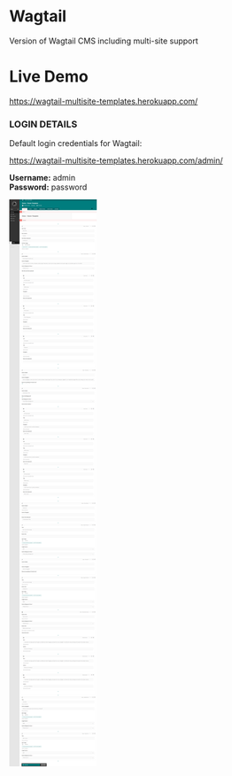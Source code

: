# Wagtail

Version of Wagtail CMS including multi-site support

# Live Demo

https://wagtail-multisite-templates.herokuapp.com/

### LOGIN DETAILS

Default login credentials for Wagtail: 

https://wagtail-multisite-templates.herokuapp.com/admin/

__Username:__ admin \
__Password:__ password

![Site Demo](demo.png)
